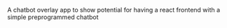 A chatbot overlay app to show potential for having a react frontend with a simple preprogrammed chatbot

